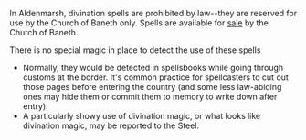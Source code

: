 In Aldenmarsh, divination spells are prohibited by law--they are reserved for use by the Church of Baneth only. Spells are available for [sale](spell_sales.md) by the Church of Baneth.

There is no special magic in place to detect the use of these spells
- Normally, they would be detected in spellsbooks while going through customs at the border. It's common practice for spellcasters to cut out those pages before entering the country (and some less law-abiding ones may hide them or commit them to memory to write down after entry).
- A particularly showy use of divination magic, or what looks like divination magic, may be reported to the Steel.
